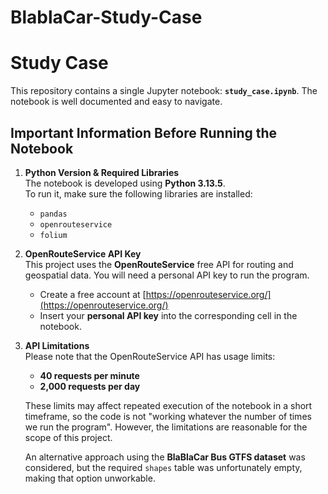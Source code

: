 # BlablaCar-Study-Case

# Study Case

This repository contains a single Jupyter notebook: **`study_case.ipynb`**. The notebook is well documented and easy to navigate.

## Important Information Before Running the Notebook

1. **Python Version & Required Libraries**  
   The notebook is developed using **Python 3.13.5**.  
   To run it, make sure the following libraries are installed:
   - `pandas`
   - `openrouteservice`
   - `folium`

2. **OpenRouteService API Key**  
   This project uses the **OpenRouteService** free API for routing and geospatial data. You will need a personal API key to run the program.
   - Create a free account at [https://openrouteservice.org/](https://openrouteservice.org/)
   - Insert your **personal API key** into the corresponding cell in the notebook.

3. **API Limitations**  
   Please note that the OpenRouteService API has usage limits:
   - **40 requests per minute**
   - **2,000 requests per day**

   These limits may affect repeated execution of the notebook in a short timeframe, so the code is not "working whatever the number of times we run the program". 
   However, the limitations are reasonable for the scope of this project.

   An alternative approach using the **BlaBlaCar Bus GTFS dataset** was considered, but the required `shapes` table was unfortunately empty, making that option unworkable.
